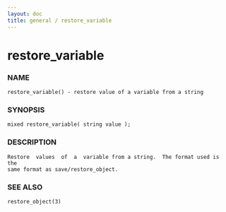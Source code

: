 ```yaml
---
layout: doc
title: general / restore_variable
---
```

# restore_variable

### NAME

    restore_variable() - restore value of a variable from a string

### SYNOPSIS

    mixed restore_variable( string value );

### DESCRIPTION

    Restore  values  of  a  variable from a string.  The format used is the
    same format as save/restore_object.

### SEE ALSO

    restore_object(3)

